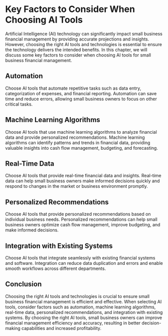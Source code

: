 Key Factors to Consider When Choosing AI Tools
===============================================================================================================================================

Artificial Intelligence (AI) technology can significantly impact small business financial management by providing accurate projections and insights. However, choosing the right AI tools and technologies is essential to ensure the technology delivers the intended benefits. In this chapter, we will discuss some key factors to consider when choosing AI tools for small business financial management.

Automation
----------

Choose AI tools that automate repetitive tasks such as data entry, categorization of expenses, and financial reporting. Automation can save time and reduce errors, allowing small business owners to focus on other critical tasks.

Machine Learning Algorithms
---------------------------

Choose AI tools that use machine learning algorithms to analyze financial data and provide personalized recommendations. Machine learning algorithms can identify patterns and trends in financial data, providing valuable insights into cash flow management, budgeting, and forecasting.

Real-Time Data
--------------

Choose AI tools that provide real-time financial data and insights. Real-time data can help small business owners make informed decisions quickly and respond to changes in the market or business environment promptly.

Personalized Recommendations
----------------------------

Choose AI tools that provide personalized recommendations based on individual business needs. Personalized recommendations can help small business owners optimize cash flow management, improve budgeting, and make informed decisions.

Integration with Existing Systems
---------------------------------

Choose AI tools that integrate seamlessly with existing financial systems and software. Integration can reduce data duplication and errors and enable smooth workflows across different departments.

Conclusion
----------

Choosing the right AI tools and technologies is crucial to ensure small business financial management is efficient and effective. When selecting AI tools, consider factors such as automation, machine learning algorithms, real-time data, personalized recommendations, and integration with existing systems. By choosing the right AI tools, small business owners can improve financial management efficiency and accuracy, resulting in better decision-making capabilities and increased profitability.

